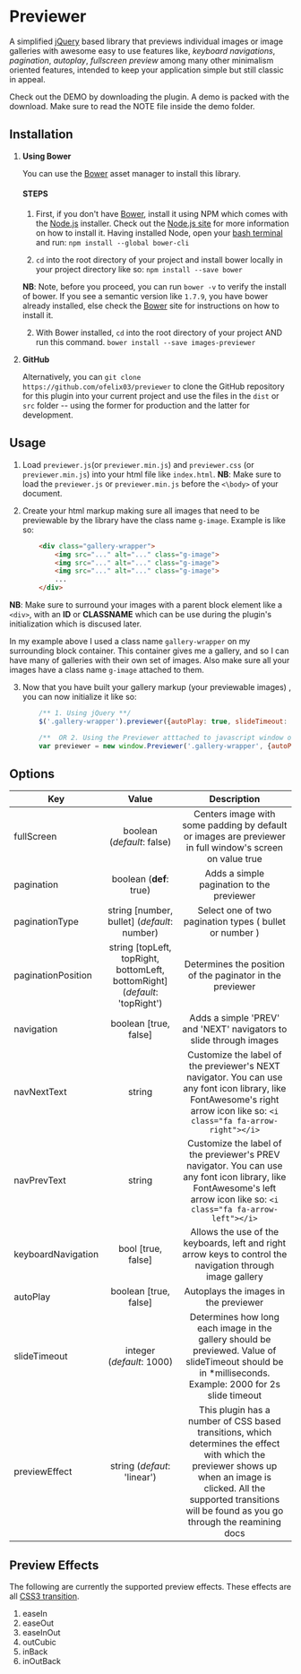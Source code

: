 # Previewer
A simplified [jQuery](http:/www.jquery.com "jQuery library") based library that previews individual images or image galleries with awesome easy to use features like, *keyboard navigations*, *pagination*, *autoplay*, *fullscreen preview* among many other minimalism oriented features, intended to keep  your application simple but still classic in appeal.

Check out the DEMO by downloading the plugin. A demo is packed with the download. Make sure to read the NOTE file inside the demo folder.

## Installation
1. **Using Bower**

	You can use the [Bower](https://bower.io/ "bower.io") asset manager to install this library.

	#### STEPS
	1. First, if you don't have [Bower](https://bower.io/ "Bower.io"), install it using NPM which comes with the [Node.js](https://nodejs.org "Node.js") installer. Check out the [Node.js site](https://nodejs.org "Node.js") for more information on how to install it. Having installed Node, open your [bash terminal](https://www.git-scm.com/downloads "Git-scm bash terminal") and run:
		`npm install --global bower-cli`

	2. `cd` into the root directory of your project and install bower locally in your project directory like so:
		``` npm install --save bower ```

	**NB**: Note, before you proceed, you can run `bower -v` to verify the install of bower. If you see a semantic version like `1.7.9`, you have bower already installed, else check the [Bower](https://bower.io/ "Bower.io") site for instructions on how to install it.

	2. With Bower installed, `cd` into the root directory of your project AND run this command.
		` bower install --save images-previewer `

2. **GitHub**

	Alternatively, you can `git clone https://github.com/ofelix03/previewer` to clone the GitHub repository for this plugin into your current project and use the files in the `dist` or `src` folder -- using the former for production and the latter for development.


## Usage

1. Load `previewer.js`(or `previewer.min.js`) and `previewer.css` (or `previewer.min.js`) into your html file like `index.html`.
**NB**: Make sure to load the `previewer.js` or `previewer.min.js` before  the `<\body>` of your document.

2. Create your html markup making sure all images that need to be previewable by the library have the class name `g-image`. Example is like so:
	
	```html
		<div class="gallery-wrapper">
       		<img src="..." alt="..." class="g-image">
       		<img src="..." alt="..." class="g-image">
       		<img src="..." alt="..." class="g-image">
       		...
	    </div>
	```

**NB**: Make sure to surround your images with a parent block element like a `<div>`, with an **ID** or **CLASSNAME** which can be use during the plugin's initialization which is discused later.

In my example above I used a class name `gallery-wrapper` on my surrounding block container. This container gives me a gallery, and so I can have many of galleries with their own set of images. Also make sure all your images have a class name `g-image` attached to them.

3. Now that you have built your gallery markup (your previewable images) , you can now initialize it like so:
	```javascript
		/** 1. Using jQuery **/
		$('.gallery-wrapper').previewer({autoPlay: true, slideTimeout: 2000});

		/**  OR 2. Using the Previewer atttached to javascript window object **/
		var previewer = new window.Previewer('.gallery-wrapper', {autoPlay: true, slideTimeout: 2000});
	``` 


## Options


|  Key                 | Value                 | Description             |
| ------------------------|:----------------------:|:-----------------------:|
| fullScreen    	      | boolean (*default*: false)| Centers image with some  padding by default or  images are previewer in full window's screen on value true| 
| pagination | boolean (**def**: true) | Adds a simple pagination to the previewer |
| paginationType | string [number, bullet] (*default*: number) | Select one of two pagination types ( bullet or number ) |
| paginationPosition | string [topLeft, topRight, bottomLeft, bottomRight] (*default*: 'topRight') | Determines the position of the paginator in the previewer |
| navigation | boolean [true, false] | Adds a simple 'PREV' and 'NEXT' navigators to slide through images |
| navNextText | string | Customize the label of the previewer's NEXT navigator. You can use any font icon library, like FontAwesome's right arrow icon like so:  `<i class="fa fa-arrow-right"></i>` |
| navPrevText | string | Customize the label of the previewer's PREV navigator. You can use any font icon library, like FontAwesome's left arrow icon like so: `<i class="fa fa-arrow-left"></i>` |
| keyboardNavigation | bool [true, false] | Allows the use of the keyboards, left and right arrow keys to control the navigation through image gallery |
| autoPlay | boolean [true, false] | Autoplays the images in the previewer |
| slideTimeout | integer (*default*: 1000) | Determines how long each image in the gallery should be previewed. Value of slideTimeout should be in *milliseconds. Example: 2000 for 2s slide timeout |
| previewEffect | string (*defaut*: 'linear') | This plugin has a number of CSS based transitions, which determines the effect with which the previewer shows up when an image is clicked. All the supported transitions will be found as you go through the reamining docs |


## Preview Effects

The following are currently the supported preview effects. These effects are all [CSS3 transition](https://developer.mozilla.org/en-US/docs/Web/CSS/CSS_Transitions/Using_CSS_transitions).

1. easeIn
2. easeOut
3. easeInOut
4. outCubic
5. inBack
6. inOutBack

